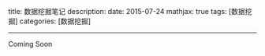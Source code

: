 title:  数据挖掘笔记
description: 
date: 2015-07-24
mathjax: true
tags: [数据挖掘]
categories: [数据挖掘]

----------------------

Coming Soon<!-- more -->